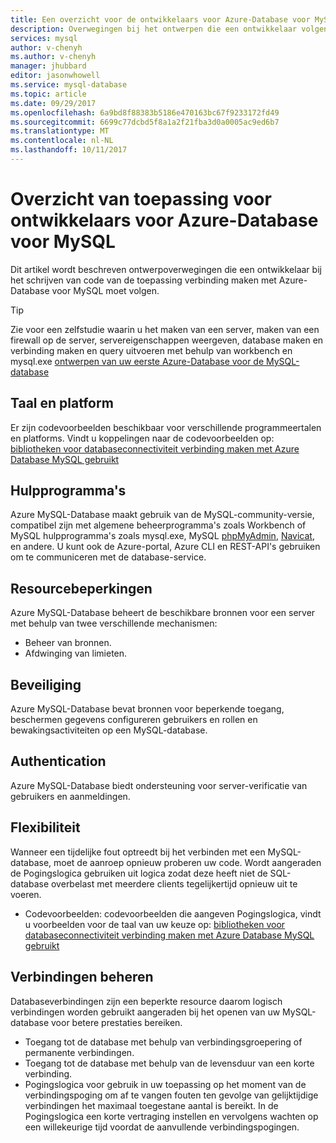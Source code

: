 ```yaml
---
title: Een overzicht voor de ontwikkelaars voor Azure-Database voor MySQL database | Microsoft Docs
description: Overwegingen bij het ontwerpen die een ontwikkelaar volgen moet bij het schrijven van code van de toepassing verbinding maken met Azure-Database voor MySQL introduceert
services: mysql
author: v-chenyh
ms.author: v-chenyh
manager: jhubbard
editor: jasonwhowell
ms.service: mysql-database
ms.topic: article
ms.date: 09/29/2017
ms.openlocfilehash: 6a9bd8f88383b5186e470163bc67f9233172fd49
ms.sourcegitcommit: 6699c77dcbd5f8a1a2f21fba3d0a0005ac9ed6b7
ms.translationtype: MT
ms.contentlocale: nl-NL
ms.lasthandoff: 10/11/2017
---
```

# <a name="application-development-overview-for-azure-database-for-mysql"></a>Overzicht van toepassing voor ontwikkelaars voor Azure-Database voor MySQL 
Dit artikel wordt beschreven ontwerpoverwegingen die een ontwikkelaar bij het schrijven van code van de toepassing verbinding maken met Azure-Database voor MySQL moet volgen. 

> [!TIP]
> Zie voor een zelfstudie waarin u het maken van een server, maken van een firewall op de server, servereigenschappen weergeven, database maken en verbinding maken en query uitvoeren met behulp van workbench en mysql.exe [ontwerpen van uw eerste Azure-Database voor de MySQL-database](tutorial-design-database-using-portal.md)

## <a name="language-and-platform"></a>Taal en platform
Er zijn codevoorbeelden beschikbaar voor verschillende programmeertalen en platforms. Vindt u koppelingen naar de codevoorbeelden op: [bibliotheken voor databaseconnectiviteit verbinding maken met Azure Database MySQL gebruikt](concepts-connection-libraries.md)

## <a name="tools"></a>Hulpprogramma's
Azure MySQL-Database maakt gebruik van de MySQL-community-versie, compatibel zijn met algemene beheerprogramma's zoals Workbench of MySQL hulpprogramma's zoals mysql.exe, MySQL [phpMyAdmin](https://www.phpmyadmin.net/), [Navicat](https://www.navicat.com/products/navicat-for-mysql), en andere. U kunt ook de Azure-portal, Azure CLI en REST-API's gebruiken om te communiceren met de database-service.

## <a name="resource-limitations"></a>Resourcebeperkingen
Azure MySQL-Database beheert de beschikbare bronnen voor een server met behulp van twee verschillende mechanismen: 
- Beheer van bronnen.
- Afdwinging van limieten.

## <a name="security"></a>Beveiliging
Azure MySQL-Database bevat bronnen voor beperkende toegang, beschermen gegevens configureren gebruikers en rollen en bewakingsactiviteiten op een MySQL-database.

## <a name="authentication"></a>Authentication
Azure MySQL-Database biedt ondersteuning voor server-verificatie van gebruikers en aanmeldingen.

## <a name="resiliency"></a>Flexibiliteit
Wanneer een tijdelijke fout optreedt bij het verbinden met een MySQL-database, moet de aanroep opnieuw proberen uw code. Wordt aangeraden de Pogingslogica gebruiken uit logica zodat deze heeft niet de SQL-database overbelast met meerdere clients tegelijkertijd opnieuw uit te voeren.

- Codevoorbeelden: codevoorbeelden die aangeven Pogingslogica, vindt u voorbeelden voor de taal van uw keuze op: [bibliotheken voor databaseconnectiviteit verbinding maken met Azure Database MySQL gebruikt](concepts-connection-libraries.md)

## <a name="managing-connections"></a>Verbindingen beheren
Databaseverbindingen zijn een beperkte resource daarom logisch verbindingen worden gebruikt aangeraden bij het openen van uw MySQL-database voor betere prestaties bereiken.
- Toegang tot de database met behulp van verbindingsgroepering of permanente verbindingen.
- Toegang tot de database met behulp van de levensduur van een korte verbinding. 
- Pogingslogica voor gebruik in uw toepassing op het moment van de verbindingspoging om af te vangen fouten ten gevolge van gelijktijdige verbindingen het maximaal toegestane aantal is bereikt. In de Pogingslogica een korte vertraging instellen en vervolgens wachten op een willekeurige tijd voordat de aanvullende verbindingspogingen.